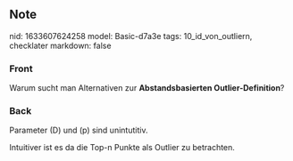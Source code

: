 ## Note
nid: 1633607624258
model: Basic-d7a3e
tags: 10_id_von_outliern, checklater
markdown: false

### Front
Warum sucht man Alternativen zur <b>Abstandsbasierten
Outlier-Definition</b>?

### Back
Parameter \(D\) und \(p\) sind unintutitiv.<div>
</div><div>Intuitiver ist es da die Top-n Punkte als Outlier zu betrachten.</div>
